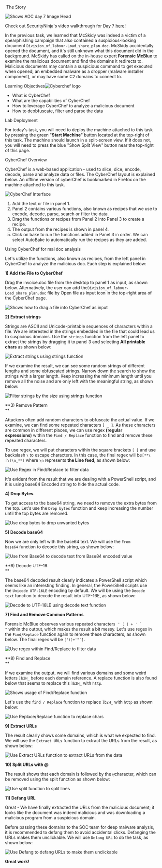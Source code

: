  The Story  

![Shows AOC day 7 Image Head](https://tryhackme-images.s3.amazonaws.com/user-uploads/62c435d1f4d84a005f5df811/room-content/02a402283ddc03c2afd62b0f31f722b3.png)

Check out SecurityNinja's video walkthrough for Day 7 [here](https://www.youtube.com/watch?v=W4dZW5s2CeA)!  

In the previous task, we learned that McSkidy was indeed a victim of a spearphishing campaign that also contained a suspicious-looking document `Division_of_labour-Load_share_plan.doc`. McSkidy accidentally opened the document, and it's still unknown what this document did in the background. McSkidy has called on the in-house expert **Forensic McBlue** to examine the malicious document and find the domains it redirects to. Malicious documents may contain a suspicious command to get executed when opened, an embedded malware as a dropper (malware installer component), or may have some C2 domains to connect to.  

Learning Objectives![Cyberchef logo](https://tryhackme-images.s3.amazonaws.com/user-uploads/5e8dd9a4a45e18443162feab/room-content/e00238f51f4e22b052fba6c422c3423d.png)

-   What is CyberChef
-   What are the capabilities of CyberChef
-   How to leverage CyberChef to analyze a malicious document
-   How to deobfuscate, filter and parse the data

Lab Deployment

For today's task, you will need to deploy the machine attached to this task by pressing the green "**Start Machine**" button located at the top-right of this task. The machine should launch in a split-screen view. If it does not, you will need to press the blue "Show Split View" button near the top-right of this page.

CyberChef Overview  

CyberChef is a web-based application - used to slice, dice, encode, decode, parse and analyze data or files. The CyberChef layout is explained below. An offline version of cyberChef is bookmarked in Firefox on the machine attached to this task.  

![CyberChef Interface](https://tryhackme-images.s3.amazonaws.com/user-uploads/5e8dd9a4a45e18443162feab/room-content/47c75a03ac04b0c2922a1cbbcefad496.png)

1.  Add the text or file in panel 1.
2.  Panel 2 contains various functions, also known as recipes that we use to encode, decode, parse, search or filter the data.
3.  Drag the functions or recipes from Panel 2 into Panel 3 to create a recipe.
4.  The output from the recipes is shown in panel 4.
5.  Click on bake to run the functions added in Panel 3 in order. We can select AutoBake to automatically run the recipes as they are added.  
    

Using CyberChef for mal doc analysis

Let's utilize the functions, also known as recipes, from the left panel in CyberChef to analyze the malicious doc. Each step is explained below:  

**1) Add the File to CyberChef**

Drag the invoice.doc file from the desktop to panel 1 as input, as shown below. Alternatively, the user can add the`Division_of_labour-Load_share_plan.doc` file by Open file as input icon in the top-right area of the CyberChef page.  

![Shows how to drag a file into CyberChef as input](https://tryhackme-images.s3.amazonaws.com/user-uploads/62c435d1f4d84a005f5df811/room-content/44901d6b3afd7c63acf7c9c0c9c3e18b.gif)  

**2) Extract strings**  

Strings are ASCII and Unicode-printable sequences of characters within a file. We are interested in the strings embedded in the file that could lead us to suspicious domains. Use the `strings` function from the left panel to extract the strings by dragging it to panel 3 and selecting **All printable chars** as shown below:  

![Extract strings using strings function](https://tryhackme-images.s3.amazonaws.com/user-uploads/62c435d1f4d84a005f5df811/room-content/12b35d2dcb21944881d978f6f65e8d42.gif)  

If we examine the result, we can see some random strings of different lengths and some obfuscated strings. Narrow down the search to show the strings with a larger length. Keep increasing the minimum length until you remove all the noise and are only left with the meaningful string, as shown below:  

![Filter strings by the size using strings function](https://tryhackme-images.s3.amazonaws.com/user-uploads/62c435d1f4d84a005f5df811/room-content/6e8e2cb719260599ed8a51843b34fa19.png)  

**3) Remove Pattern  
**

Attackers often add random characters to obfuscate the actual value. If we examine, we can find some repeated characters `[ _ ]`. As these characters are common in different places, we can use regex **(regular expressions)** within the `Find / Replace` function to find and remove these repeated characters.

To use regex, we will put characters within the square brackets `[ ]` and use backslash `\` to escape characters. In this case, the final regex will be`[**\[\]\n_**]` where `\n` represents **the Line feed**, as shown below:

![Use Regex in Find/Replace to filter data](https://tryhackme-images.s3.amazonaws.com/user-uploads/62c435d1f4d84a005f5df811/room-content/8c0b0f724002e6dc8457d8b7f095c486.png)  

It's evident from the result that we are dealing with a PowerShell script, and it is using base64 Encoded string to hide the actual code.  

**4) Drop Bytes**

To get access to the base64 string, we need to remove the extra bytes from the top. Let's use the `Drop bytes` function and keep increasing the number until the top bytes are removed.

![Use drop bytes to drop unwanted bytes](https://tryhackme-images.s3.amazonaws.com/user-uploads/62c435d1f4d84a005f5df811/room-content/c1e177a5656640e25ef0c5a83990f8a7.png)  

**5) Decode base64**

Now we are only left with the base64 text. We will use the `From base64` function to decode this string, as shown below:

![Use from Base64 to decode text from Base84 encoded value](https://tryhackme-images.s3.amazonaws.com/user-uploads/62c435d1f4d84a005f5df811/room-content/309cbbd50b3b5e27e17677f96f04b069.png)  

**6) Decode UTF-16  
**

The base64 decoded result clearly indicates a PowerShell script which seems like an interesting finding. In general, the PowerShell scripts use the `Unicode UTF-16LE` encoding by default. We will be using the `Decode text` function to decode the result into UTF-16E, as shown below:

![Decode to UTF-16LE using decode text function](https://tryhackme-images.s3.amazonaws.com/user-uploads/62c435d1f4d84a005f5df811/room-content/0faa8f5668d9d998696aa8547d80c3b7.png)  

**7) Find and Remove Common Patterns**

Forensic McBlue observes various repeated characters  ``' ( ) + ' ` "`` within the output, which makes the result a bit messy. Let's use regex in the `Find/Replace` function again to remove these characters, as shown below. The final regex will be ``['()+'"`]``.  

![Use regex within Find/Replace to filter data](https://tryhackme-images.s3.amazonaws.com/user-uploads/62c435d1f4d84a005f5df811/room-content/da469d1dabcf929dbc1765d06917521d.png)  

**8) Find and Replace  
**

If we examine the output, we will find various domains and some weird letters `]b2H_` before each domain reference. A replace function is also found below that seems to replace this `]b2H_` with `http`.

![Shows usage of Find/Replace function](https://tryhackme-images.s3.amazonaws.com/user-uploads/5e8dd9a4a45e18443162feab/room-content/938334f69a64ce058bd2046da3928114.png)  

Let's use the `find / Replace` function to replace `]b2H_` with `http` as shown below:

![Use Replace/Replace function to replace chars](https://tryhackme-images.s3.amazonaws.com/user-uploads/62c435d1f4d84a005f5df811/room-content/d71d6682328beec84e0948a6ade15c69.png)  

**9) Extract URLs**

The result clearly shows some domains, which is what we expected to find. We will use the `Extract URLs` function to extract the URLs from the result, as shown below:

![Use Extract URLs function to extract URLs from the data](https://tryhackme-images.s3.amazonaws.com/user-uploads/62c435d1f4d84a005f5df811/room-content/76d6badf89e2022315851487435f12f6.png)  

**10) Split URLs with @**

The result shows that each domain is followed by the `@`character, which can be removed using the split function as shown below:

![Use split function to split lines](https://tryhackme-images.s3.amazonaws.com/user-uploads/62c435d1f4d84a005f5df811/room-content/7f2239c965339cf309d101f6c8d713eb.png)  

**11) Defang URL**  

Great - We have finally extracted the URLs from the malicious document; it looks like the document was indeed malicious and was downloading a malicious program from a suspicious domain.

Before passing these domains to the SOC team for deep malware analysis, it is recommended to defang them to avoid accidental clicks. Defanging the URLs makes them unclickable. We will use `Defang URL` to do the task, as shown below:  

![Use Defang to defang URLs to make them unclickable](https://tryhackme-images.s3.amazonaws.com/user-uploads/62c435d1f4d84a005f5df811/room-content/58a58436becb51b25dbb13ebe56b9a02.png)  

**Great work!**